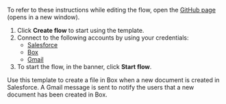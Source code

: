 To refer to these instructions while editing the flow, open the [GitHub page](https://github.com/ot4i/app-connect-templates/tree/main/resources/markdown/Create%20a%20file%20in%20Box%20when%20a%20new%20document%20is%20created%20in%20Salesforce_instructions.md) (opens in a new window).

1. Click **Create flow** to start using the template.
2. Connect to the following accounts by using your credentials:
   - [Salesforce](https://www.ibm.com/docs/en/app-connect/containers_cd?topic=apps-salesforce)
   - [Box](https://www.ibm.com/docs/en/app-connect/containers_cd?topic=apps-box)
   - [Gmail](https://www.ibm.com/docs/en/app-connect/containers_cd?topic=apps-gmail)
3. To start the flow, in the banner, click **Start flow**.


Use this template to create a file in Box when a new document is created in Salesforce. A Gmail message is sent to notify the users that a new document has been created in Box.






